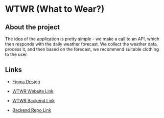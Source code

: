 # WTWR (What to Wear?)

## About the project

The idea of the application is pretty simple - we make a call to an API, which then responds with the daily weather forecast. We collect the weather data, process it, and then based on the forecast, we recommend suitable clothing to the user.

## Links

- [Figma Design](https://www.figma.com/file/DTojSwldenF9UPKQZd6RRb/Sprint-10%3A-WTWR)
- [WTWR Website Link](https://styleguide.mooo.com/)

- [WTWR Backend Link](http://localhost:3001)

- [Backend Repo Link](https://github.com/Plouis53/se_project_express.git)
